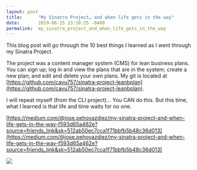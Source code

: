 ```yaml
---
layout: post
title:      "My Sinatra Project… and when life gets in the way"
date:       2019-06-25 23:10:25 -0400
permalink:  my_sinatra_project_and_when_life_gets_in_the_way
---
```


This blog post will go through the 10 best things I learned as I went through my Sinatra Project.

The project was a content manager system (CMS) for lean business plans. You can sign up; log in and view the plans that are in the system; create a new plan; and edit and delete your own plans. My git is located at [https://github.com/cavu757/sinatra-project-leanbplan](https://github.com/cavu757/sinatra-project-leanbplan).

I will repeat myself (from the CLI project)… You CAN do this. But this time, what I learned is that life and time waits for no one.

[https://medium.com/@jose.pehovazdiez/my-sinatra-project-and-when-life-gets-in-the-way-f593d65a462e?source=friends_link&sk=512ab50ec7cca1f71bbfb5b48c36d013](https://medium.com/@jose.pehovazdiez/my-sinatra-project-and-when-life-gets-in-the-way-f593d65a462e?source=friends_link&sk=512ab50ec7cca1f71bbfb5b48c36d013)

![](https://cdn-images-1.medium.com/max/800/1*iOq2PqUmRry3Z5Cr24rd-w.jpeg)
